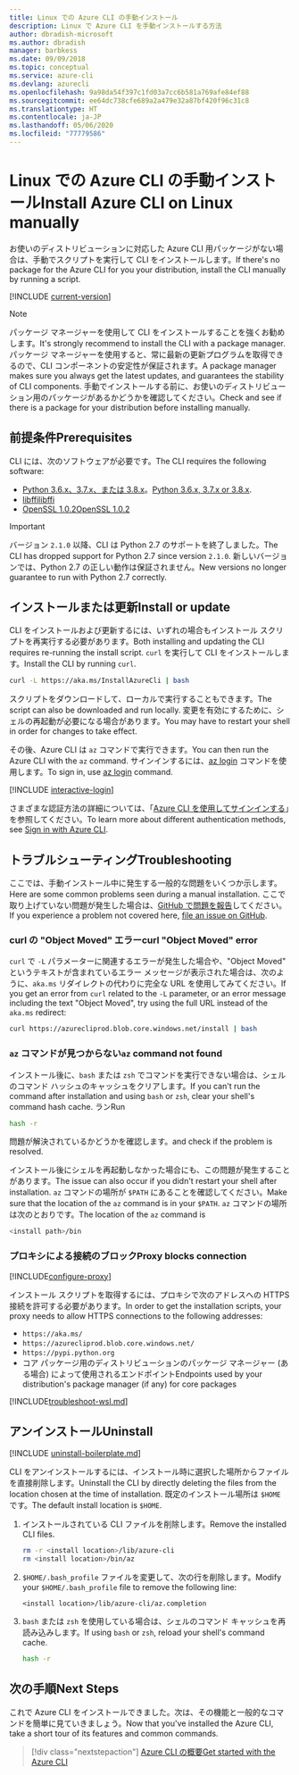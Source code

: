 ```yaml
---
title: Linux での Azure CLI の手動インストール
description: Linux で Azure CLI を手動インストールする方法
author: dbradish-microsoft
ms.author: dbradish
manager: barbkess
ms.date: 09/09/2018
ms.topic: conceptual
ms.service: azure-cli
ms.devlang: azurecli
ms.openlocfilehash: 9a98da54f397c1fd03a7cc6b581a769afe84ef88
ms.sourcegitcommit: ee64dc738cfe689a2a479e32a87bf420f96c31c8
ms.translationtype: HT
ms.contentlocale: ja-JP
ms.lasthandoff: 05/06/2020
ms.locfileid: "77779586"
---
```

# <a name="install-azure-cli-on-linux-manually"></a><span data-ttu-id="674a4-103">Linux での Azure CLI の手動インストール</span><span class="sxs-lookup"><span data-stu-id="674a4-103">Install Azure CLI on Linux manually</span></span>

<span data-ttu-id="674a4-104">お使いのディストリビューションに対応した Azure CLI 用パッケージがない場合は、手動でスクリプトを実行して CLI をインストールします。</span><span class="sxs-lookup"><span data-stu-id="674a4-104">If there's no package for the Azure CLI for you your distribution, install the CLI manually by running a script.</span></span>

[!INCLUDE [current-version](includes/current-version.md)]

> [!NOTE]
> <span data-ttu-id="674a4-105">パッケージ マネージャーを使用して CLI をインストールすることを強くお勧めします。</span><span class="sxs-lookup"><span data-stu-id="674a4-105">It's strongly recommend to install the CLI with a package manager.</span></span> <span data-ttu-id="674a4-106">パッケージ マネージャーを使用すると、常に最新の更新プログラムを取得できるので、CLI コンポーネントの安定性が保証されます。</span><span class="sxs-lookup"><span data-stu-id="674a4-106">A package manager makes sure you always get the latest updates, and guarantees the stability of CLI components.</span></span> <span data-ttu-id="674a4-107">手動でインストールする前に、お使いのディストリビューション用のパッケージがあるかどうかを確認してください。</span><span class="sxs-lookup"><span data-stu-id="674a4-107">Check and see if there is a package for your distribution before installing manually.</span></span>

## <a name="prerequisites"></a><span data-ttu-id="674a4-108">前提条件</span><span class="sxs-lookup"><span data-stu-id="674a4-108">Prerequisites</span></span>

<span data-ttu-id="674a4-109">CLI には、次のソフトウェアが必要です。</span><span class="sxs-lookup"><span data-stu-id="674a4-109">The CLI requires the following software:</span></span>

* <span data-ttu-id="674a4-110">[Python 3.6.x、3.7.x、または 3.8.x](https://www.python.org/downloads/)。</span><span class="sxs-lookup"><span data-stu-id="674a4-110">[Python 3.6.x, 3.7.x or 3.8.x](https://www.python.org/downloads/).</span></span> 
* [<span data-ttu-id="674a4-111">libffi</span><span class="sxs-lookup"><span data-stu-id="674a4-111">libffi</span></span>](https://sourceware.org/libffi/)
* [<span data-ttu-id="674a4-112">OpenSSL 1.0.2</span><span class="sxs-lookup"><span data-stu-id="674a4-112">OpenSSL 1.0.2</span></span>](https://www.openssl.org/source/)

> [!IMPORTANT]
>
> <span data-ttu-id="674a4-113">バージョン `2.1.0` 以降、CLI は Python 2.7 のサポートを終了しました。</span><span class="sxs-lookup"><span data-stu-id="674a4-113">The CLI has dropped support for Python 2.7 since version `2.1.0`.</span></span> <span data-ttu-id="674a4-114">新しいバージョンでは、Python 2.7 の正しい動作は保証されません。</span><span class="sxs-lookup"><span data-stu-id="674a4-114">New versions no longer guarantee to run with Python 2.7 correctly.</span></span>

## <a name="install-or-update"></a><span data-ttu-id="674a4-115">インストールまたは更新</span><span class="sxs-lookup"><span data-stu-id="674a4-115">Install or update</span></span>

<span data-ttu-id="674a4-116">CLI をインストールおよび更新するには、いずれの場合もインストール スクリプトを再実行する必要があります。</span><span class="sxs-lookup"><span data-stu-id="674a4-116">Both installing and updating the CLI requires re-running the install script.</span></span> <span data-ttu-id="674a4-117">`curl` を実行して CLI をインストールします。</span><span class="sxs-lookup"><span data-stu-id="674a4-117">Install the CLI by running `curl`.</span></span>

```bash
curl -L https://aka.ms/InstallAzureCli | bash
```

<span data-ttu-id="674a4-118">スクリプトをダウンロードして、ローカルで実行することもできます。</span><span class="sxs-lookup"><span data-stu-id="674a4-118">The script can also be downloaded and run locally.</span></span> <span data-ttu-id="674a4-119">変更を有効にするために、シェルの再起動が必要になる場合があります。</span><span class="sxs-lookup"><span data-stu-id="674a4-119">You may have to restart your shell in order for changes to take effect.</span></span>

<span data-ttu-id="674a4-120">その後、Azure CLI は `az` コマンドで実行できます。</span><span class="sxs-lookup"><span data-stu-id="674a4-120">You can then run the Azure CLI with the `az` command.</span></span> <span data-ttu-id="674a4-121">サインインするには、[az login](/cli/azure/reference-index#az-login) コマンドを使用します。</span><span class="sxs-lookup"><span data-stu-id="674a4-121">To sign in, use [az login](/cli/azure/reference-index#az-login) command.</span></span>

[!INCLUDE [interactive-login](includes/interactive-login.md)]

<span data-ttu-id="674a4-122">さまざまな認証方法の詳細については、「[Azure CLI を使用してサインインする](authenticate-azure-cli.md)」を参照してください。</span><span class="sxs-lookup"><span data-stu-id="674a4-122">To learn more about different authentication methods, see [Sign in with Azure CLI](authenticate-azure-cli.md).</span></span>

## <a name="troubleshooting"></a><span data-ttu-id="674a4-123">トラブルシューティング</span><span class="sxs-lookup"><span data-stu-id="674a4-123">Troubleshooting</span></span>

<span data-ttu-id="674a4-124">ここでは、手動インストール中に発生する一般的な問題をいくつか示します。</span><span class="sxs-lookup"><span data-stu-id="674a4-124">Here are some common problems seen during a manual installation.</span></span> <span data-ttu-id="674a4-125">ここで取り上げていない問題が発生した場合は、[GitHub で問題を報告](https://github.com/Azure/azure-cli/issues)してください。</span><span class="sxs-lookup"><span data-stu-id="674a4-125">If you experience a problem not covered here, [file an issue on GitHub](https://github.com/Azure/azure-cli/issues).</span></span>

### <a name="curl-object-moved-error"></a><span data-ttu-id="674a4-126">curl の "Object Moved" エラー</span><span class="sxs-lookup"><span data-stu-id="674a4-126">curl "Object Moved" error</span></span>

<span data-ttu-id="674a4-127">`curl` で `-L` パラメーターに関連するエラーが発生した場合や、"Object Moved" というテキストが含まれているエラー メッセージが表示された場合は、次のように、`aka.ms` リダイレクトの代わりに完全な URL を使用してみてください。</span><span class="sxs-lookup"><span data-stu-id="674a4-127">If you get an error from `curl` related to the `-L` parameter, or an error message including the text "Object Moved", try using the full URL instead of the `aka.ms` redirect:</span></span>

```bash
curl https://azurecliprod.blob.core.windows.net/install | bash
```

### <a name="az-command-not-found"></a><span data-ttu-id="674a4-128">`az` コマンドが見つからない</span><span class="sxs-lookup"><span data-stu-id="674a4-128">`az` command not found</span></span>

<span data-ttu-id="674a4-129">インストール後に、`bash` または `zsh` でコマンドを実行できない場合は、シェルのコマンド ハッシュのキャッシュをクリアします。</span><span class="sxs-lookup"><span data-stu-id="674a4-129">If you can't run the command after installation and using `bash` or `zsh`, clear your shell's command hash cache.</span></span> <span data-ttu-id="674a4-130">ラン</span><span class="sxs-lookup"><span data-stu-id="674a4-130">Run</span></span>

```bash
hash -r
```

<span data-ttu-id="674a4-131">問題が解決されているかどうかを確認します。</span><span class="sxs-lookup"><span data-stu-id="674a4-131">and check if the problem is resolved.</span></span>

<span data-ttu-id="674a4-132">インストール後にシェルを再起動しなかった場合にも、この問題が発生することがあります。</span><span class="sxs-lookup"><span data-stu-id="674a4-132">The issue can also occur if you didn't restart your shell after installation.</span></span> <span data-ttu-id="674a4-133">`az` コマンドの場所が `$PATH` にあることを確認してください。</span><span class="sxs-lookup"><span data-stu-id="674a4-133">Make sure that the location of the `az` command is in your `$PATH`.</span></span> <span data-ttu-id="674a4-134">`az` コマンドの場所は次のとおりです。</span><span class="sxs-lookup"><span data-stu-id="674a4-134">The location of the `az` command is</span></span>

```bash
<install path>/bin
```

### <a name="proxy-blocks-connection"></a><span data-ttu-id="674a4-135">プロキシによる接続のブロック</span><span class="sxs-lookup"><span data-stu-id="674a4-135">Proxy blocks connection</span></span>

[!INCLUDE[configure-proxy](includes/configure-proxy.md)]

<span data-ttu-id="674a4-136">インストール スクリプトを取得するには、プロキシで次のアドレスへの HTTPS 接続を許可する必要があります。</span><span class="sxs-lookup"><span data-stu-id="674a4-136">In order to get the installation scripts, your proxy needs to allow HTTPS connections to the following addresses:</span></span>

* `https://aka.ms/`
* `https://azurecliprod.blob.core.windows.net/`
* `https://pypi.python.org`
* <span data-ttu-id="674a4-137">コア パッケージ用のディストリビューションのパッケージ マネージャー (ある場合) によって使用されるエンドポイント</span><span class="sxs-lookup"><span data-stu-id="674a4-137">Endpoints used by your distribution's package manager (if any) for core packages</span></span>

[!INCLUDE[troubleshoot-wsl.md](includes/troubleshoot-wsl.md)]

## <a name="uninstall"></a><span data-ttu-id="674a4-138">アンインストール</span><span class="sxs-lookup"><span data-stu-id="674a4-138">Uninstall</span></span>

[!INCLUDE [uninstall-boilerplate.md](includes/uninstall-boilerplate.md)]

<span data-ttu-id="674a4-139">CLI をアンインストールするには、インストール時に選択した場所からファイルを直接削除します。</span><span class="sxs-lookup"><span data-stu-id="674a4-139">Uninstall the CLI by directly deleting the files from the location chosen at the time of installation.</span></span> <span data-ttu-id="674a4-140">既定のインストール場所は `$HOME` です。</span><span class="sxs-lookup"><span data-stu-id="674a4-140">The default install location is `$HOME`.</span></span>

1. <span data-ttu-id="674a4-141">インストールされている CLI ファイルを削除します。</span><span class="sxs-lookup"><span data-stu-id="674a4-141">Remove the installed CLI files.</span></span>

   ```bash
   rm -r <install location>/lib/azure-cli
   rm <install location>/bin/az
   ```

2. <span data-ttu-id="674a4-142">`$HOME/.bash_profile` ファイルを変更して、次の行を削除します。</span><span class="sxs-lookup"><span data-stu-id="674a4-142">Modify your `$HOME/.bash_profile` file to remove the following line:</span></span>

   ```text
   <install location>/lib/azure-cli/az.completion
   ```

3. <span data-ttu-id="674a4-143">`bash` または `zsh` を使用している場合は、シェルのコマンド キャッシュを再読み込みします。</span><span class="sxs-lookup"><span data-stu-id="674a4-143">If using `bash` or `zsh`, reload your shell's command cache.</span></span>

   ```bash
   hash -r
   ```

## <a name="next-steps"></a><span data-ttu-id="674a4-144">次の手順</span><span class="sxs-lookup"><span data-stu-id="674a4-144">Next Steps</span></span>

<span data-ttu-id="674a4-145">これで Azure CLI をインストールできました。次は、その機能と一般的なコマンドを簡単に見ていきましょう。</span><span class="sxs-lookup"><span data-stu-id="674a4-145">Now that you've installed the Azure CLI, take a short tour of its features and common commands.</span></span>

> [!div class="nextstepaction"]
> [<span data-ttu-id="674a4-146">Azure CLI の概要</span><span class="sxs-lookup"><span data-stu-id="674a4-146">Get started with the Azure CLI</span></span>](get-started-with-azure-cli.md)
